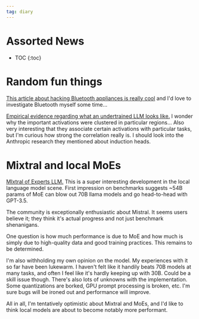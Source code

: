 ```yaml
---
tag: diary
---
```


# Assorted News

* TOC
{:toc}


# Random fun things

[This article about hacking Bluetooth appliances is really cool](https://www.whizzy.org/2023-12-14-bricked-xmas/) and I'd love to investigate Bluetooth myself some time...

[Empirical evidence regarding what an undertrained LLM looks like.](https://www.amazon.science/blog/do-large-language-models-really-need-all-those-layers) I wonder why the important activations were clustered in particular regions... Also very interesting that they associate certain activations with particular tasks, but I'm curious how strong the correlation really is. I should look into the Anthropic research they mentioned about induction heads.

# Mixtral and local MoEs

[MIxtral of Experts LLM.](https://mistral.ai/news/mixtral-of-experts/) This is a super interesting development in the local language model scene. First impression on benchmarks suggests ~54B params of MoE can blow out 70B llama models and go head-to-head with GPT-3.5.

The community is exceptionally enthusiastic about Mistral. It seems users believe it; they think it's actual progress and not just benchmark shenanigans.

One question is how much performance is due to MoE and how much is simply due to high-quality data and good training practices. This remains to be determined.

I'm also withholding my own opinion on the model. My experiences with it so far have been lukewarm. I haven't felt like it handily beats 70B models at many tasks, and often I feel like it's hardly keeping up with 30B. Could be a skill issue though. There's also lots of unknowns with the implementation. Some quantizations are borked, GPU prompt processing is broken, etc. I'm sure bugs will be ironed out and performance will improve.

All in all, I'm tentatively optimistic about Mixtral and MoEs, and I'd like to think local models are about to become notably more performant.

